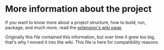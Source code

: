 # More information about the project

If you want to know more about a project structure, how to build, run, package, and much more, read the [extension's wiki page](https://github.com/racz16/WebGL-GLSL-Editor/wiki).

Originally this file contained this information, but over time it grew too big, that's why I moved it into the wiki. This file is here for compatibility reasons.
